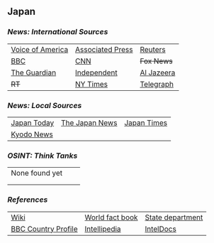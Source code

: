 ## Japan ##

### _News: International Sources_ ###
|   |   |   |
| --- | --- | --- |
| [Voice of America](https://www.voanews.com/search?search_api_fulltext=Japan&type=1&sort_by=publication_time) | [Associated Press](https://apnews.com/Japan) | [Reuters](https://www.reuters.com/places/japan) |
| [BBC](https://www.bbc.com/news/topics/cjnwl8q4g7nt/japan) | [CNN](https://www.cnn.com/search/?q=Japan&size=10&type=article) | ~~Fox News~~ |
| [The Guardian](https://www.theguardian.com/world/japan)  | [Independent](https://www.independent.co.uk/topic/japan) | [Al Jazeera](https://www.aljazeera.com/topics/country/Japan.html) |
| ~~RT~~ | [NY Times](https://www.nytimes.com/topic/destination/japan?searchResultPosition=0) | [Telegraph](https://www.telegraph.co.uk/japan/) |

### _News: Local Sources_ ###
|   |   |   |
| --- | --- | --- |
| [Japan Today](https://japantoday.com/) | [The Japan News](https://the-japan-news.com/) | [Japan Times](https://www.japantimes.co.jp/news/) |
| [Kyodo News](https://english.kyodonews.net/news/japan) |  |  |

### _OSINT: Think Tanks_ ###
|  |  |  |
| --- | --- | --- |
| None found yet []() | []() | []() |
| []() | []() | []() |
| []() | []() | []() |


### _References_ ###
|   |   |   |
| --- | --- | --- |
| [Wiki](https://en.wikipedia.org/wiki/Japan) | [World fact book](https://www.cia.gov/library/publications/the-world-factbook/geos/ja.html) | [State department](https://www.state.gov/countries-areas/japan/) |
| [BBC Country Profile](https://www.bbc.com/news/world-asia-pacific-14918801) | [Intellipedia](https://intellipedia.intelink.gov/wiki/Japan) | [IntelDocs](https://inteldocs.intelink.gov/search/folder?q=Japan) |
